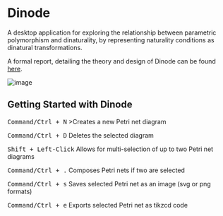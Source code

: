 Dinode
======
A desktop application for exploring the relationship between parametric polymorphism and dinaturality,
by representing naturality conditions as dinatural transformations.

A formal report, detailing the theory and design of Dinode can be found [here](https://github.com/brandonhewer/Dissertation).

![image](https://www.dropbox.com/s/4jby7q391nxywcw/petrinet.png?dl=1)


Getting Started with Dinode
---------------------------

<kbd>Command/Ctrl + N</kbd>         >Creates a new Petri net diagram

<kbd>Command/Ctrl + D</kbd>          Deletes the selected diagram

<kbd>Shift + Left-Click</kbd>       Allows for multi-selection of up to two Petri net diagrams

<kbd>Command/Ctrl + .</kbd>         Composes Petri nets if two are selected

<kbd>Command/Ctrl + s</kbd>         Saves selected Petri net as an image (svg or png formats)

<kbd>Command/Ctrl + e</kbd>          Exports selected Petri net as tikzcd code
